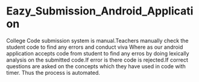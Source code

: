 # Eazy_Submission_Android_Application


College Code submission system is manual.Teachers manually check the student code to find any errors and conduct viva
Where as our android application accepts code from student to find any erros by doing lexically analysis on the submitted
code.If error is there code is rejected.If correct questions are asked on the concepts which they have used in code with timer.
Thus the process is automated.
